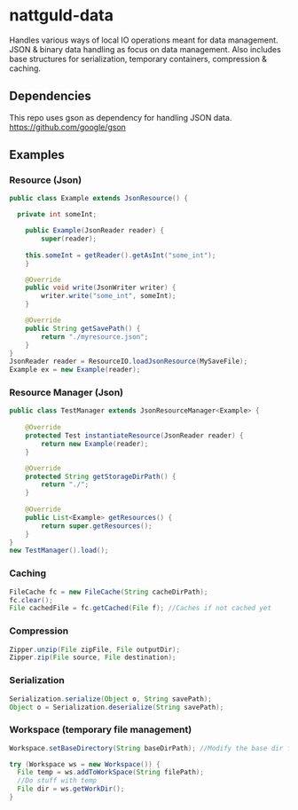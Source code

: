 # nattguld-data
Handles various ways of local IO operations meant for data management.
JSON & binary data handling as focus on data management.
Also includes base structures for serialization, temporary containers, compression & caching.

## Dependencies
This repo uses gson as dependency for handling JSON data.
https://github.com/google/gson

## Examples
### Resource (Json)
```java
public class Example extends JsonResource() {

  private int someInt;

	public Example(JsonReader reader) {
		super(reader);
    
    this.someInt = getReader().getAsInt("some_int");
	}

	@Override
	public void write(JsonWriter writer) {
		writer.write("some_int", someInt);
	}

	@Override
	public String getSavePath() {
		return "./myresource.json";
	}
}
JsonReader reader = ResourceIO.loadJsonResource(MySaveFile);
Example ex = new Example(reader);
```

### Resource Manager (Json)
```java
public class TestManager extends JsonResourceManager<Example> {
	
	@Override
	protected Test instantiateResource(JsonReader reader) {
		return new Example(reader);
	}

	@Override
	protected String getStorageDirPath() {
		return "./";
	}
	
	@Override
	public List<Example> getResources() {
		return super.getResources();
	}
}
new TestManager().load();
```

### Caching
```java
FileCache fc = new FileCache(String cacheDirPath);
fc.clear();
File cachedFile = fc.getCached(File f); //Caches if not cached yet
```

### Compression
```java
Zipper.unzip(File zipFile, File outputDir);
Zipper.zip(File source, File destination);
```

### Serialization
```java
Serialization.serialize(Object o, String savePath);
Object o = Serialization.deserialize(String savePath);
```

### Workspace (temporary file management)
```java
Workspace.setBaseDirectory(String baseDirPath); //Modify the base dir for the temporary files

try (Workspace ws = new Workspace()) {
  File temp = ws.addToWorkSpace(String filePath);
  //Do stuff with temp
  File dir = ws.getWorkDir();
}
```
